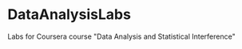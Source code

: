 DataAnalysisLabs
================

Labs for Coursera course "Data Analysis and Statistical Interference"
